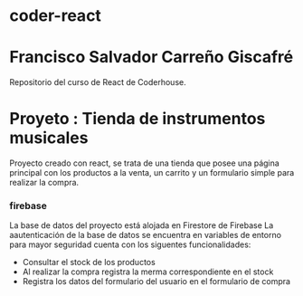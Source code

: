 # coder-react
# Francisco Salvador Carreño Giscafré

Repositorio del curso de React de Coderhouse.

# Proyeto : Tienda de instrumentos musicales

Proyecto creado con react, se trata de una tienda que posee una página principal con los productos a la venta, un carrito y un formulario simple para realizar la compra.

### firebase

La base de datos del proyecto está alojada en Firestore de Firebase
La aautenticación de la base de datos se encuentra en variables de entorno para mayor seguridad
cuenta con los siguentes funcionalidades:
* Consultar el stock de los productos
* Al realizar la compra registra la merma correspondiente en el stock
* Registra los datos del formulario del usuario en el formulario de compra

